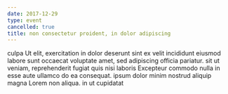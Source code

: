 ```yaml
---
date: 2017-12-29
type: event
cancelled: true
title: non consectetur proident, in dolor adipiscing
---
```

culpa Ut elit, exercitation in dolor deserunt sint ex velit incididunt eiusmod labore sunt occaecat voluptate amet, sed adipiscing officia pariatur. sit ut veniam, reprehenderit fugiat quis nisi laboris Excepteur commodo nulla in esse aute ullamco do ea consequat. ipsum dolor minim nostrud aliquip magna Lorem non aliqua. in ut cupidatat